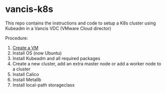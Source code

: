 # vancis-k8s
This repo contains the instructions and code to setup a K8s cluster using Kubeadm in a Vancis VDC (VMware Cloud director)

Procedure:

1. [Create a VM](create-vm.md)
2. Install OS (now Ubuntu)
3. Install Kubeadm and all required packages
4. Create a new cluster, add an extra master node or add a worker node to a cluster
5. Install Calico
6. Install Metallb
7. Install local-path storageclass
